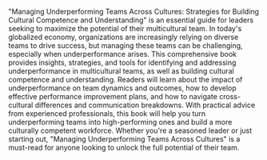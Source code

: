 "Managing Underperforming Teams Across Cultures: Strategies for Building Cultural Competence and Understanding" is an essential guide for leaders seeking to maximize the potential of their multicultural team. In today's globalized economy, organizations are increasingly relying on diverse teams to drive success, but managing these teams can be challenging, especially when underperformance arises. This comprehensive book provides insights, strategies, and tools for identifying and addressing underperformance in multicultural teams, as well as building cultural competence and understanding. Readers will learn about the impact of underperformance on team dynamics and outcomes, how to develop effective performance improvement plans, and how to navigate cross-cultural differences and communication breakdowns. With practical advice from experienced professionals, this book will help you turn underperforming teams into high-performing ones and build a more culturally competent workforce. Whether you're a seasoned leader or just starting out, "Managing Underperforming Teams Across Cultures" is a must-read for anyone looking to unlock the full potential of their team.

